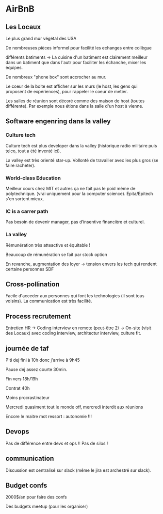 # AirBnB

## Les Locaux

Le plus grand mur végétal des USA

De nombreuses pièces informel pour facilité les echanges entre collègue

différents batiments => La cuisine d'un batiment est clairement meilleur dans un batiment que dans l'autr pour faciliter les échanche, mixer les équipes.

De nombreux "phone box" sont accrocher au mur.

Le coeur de la boite est afficher sur les murs (le host, les gens qui proposent de expériences), pour rappeler le coeur de metier.

Les salles de réunion sont décoré comme des maison de host (toutes différente). Par exemple nous étions dans la salle d'un host à vienne.

## Software engenring dans la valley

### Culture tech

Culture tech est plus developer dans la valley (historique radio militaire puis telco, tout a été inventé ici).

La valley est très orienté star-up. Vollonté de travailler avec les plus gros (se faire racheter).

### World-class Education

Meilleur cours chez MIT et autres
ça ne fait pas le poid même de polytechnique. (vrai uniquement pour la computer science).
Epita/Epitech s'en sortent mieux.

### IC is a carrer path

Pas besoin de devenir manager, pas d'insentive financière et culturel.

### La valley

Rémunération très atteactive et équitable !

Beaucoup de rémunération se fait par stock option

En revanche, augmentation des loyer -> tension envers les tech qui rendent certaine personnes SDF

## Cross-pollination

Facile d'acceder aux personnes qui font les technologies (il sont tous voisins). La communication est très facilité.

## Process recrutement

Entretien HR -> Coding interview en remote (peut-être 2) -> On-site (visit des Locaux) avec coding interview, architectur interview, culture fit.

## journée de taf

P'ti dej fini à 10h donc j'arrive à 9h45

Pause dej assez courte 30min.

Fin vers 18h/19h

Contrat 40h

Moins procrastinateur

Mercredi quasiment tout le monde off, mercredi interdit aux réunions

Encore le maitre mot ressort : autonomie !!!

## Devops

Pas de différence entre devs et ops !! Pas de silos !

## communication

Discussion est centralisé sur slack (même le jira est archestré sur slack).

## Budget confs

2000$/an pour faire des confs

Des budgets meetup (pour les organiser)
